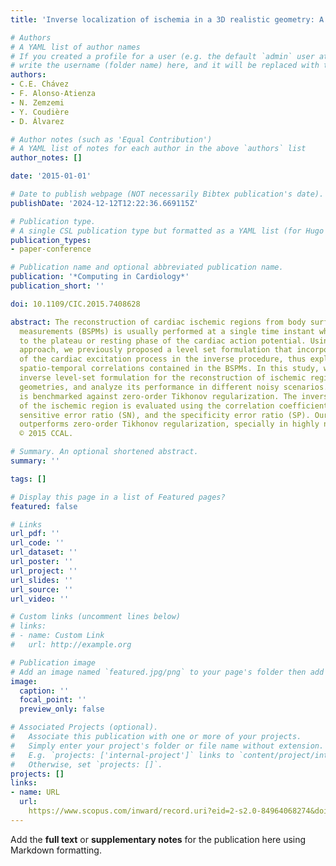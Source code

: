 ```yaml
---
title: 'Inverse localization of ischemia in a 3D realistic geometry: A level set approach'

# Authors
# A YAML list of author names
# If you created a profile for a user (e.g. the default `admin` user at `content/authors/admin/`), 
# write the username (folder name) here, and it will be replaced with their full name and linked to their profile.
authors:
- C.E. Chávez
- F. Alonso-Atienza
- N. Zemzemi
- Y. Coudière
- D. Álvarez

# Author notes (such as 'Equal Contribution')
# A YAML list of notes for each author in the above `authors` list
author_notes: []

date: '2015-01-01'

# Date to publish webpage (NOT necessarily Bibtex publication's date).
publishDate: '2024-12-12T12:22:36.669115Z'

# Publication type.
# A single CSL publication type but formatted as a YAML list (for Hugo requirements).
publication_types:
- paper-conference

# Publication name and optional abbreviated publication name.
publication: '*Computing in Cardiology*'
publication_short: ''

doi: 10.1109/CIC.2015.7408628

abstract: The reconstruction of cardiac ischemic regions from body surface potential
  measurements (BSPMs) is usually performed at a single time instant which corresponds
  to the plateau or resting phase of the cardiac action potential. Using a different
  approach, we previously proposed a level set formulation that incorporates the knowledge
  of the cardiac excitation process in the inverse procedure, thus exploiting the
  spatio-temporal correlations contained in the BSPMs. In this study, we extend our
  inverse level-set formulation for the reconstruction of ischemic regions to 3D realistic
  geometries, and analyze its performance in different noisy scenarios. Our method
  is benchmarked against zero-order Tikhonov regularization. The inverse reconstruction
  of the ischemic region is evaluated using the correlation coefficient (CC), the
  sensitive error ratio (SN), and the specificity error ratio (SP). Our algorithm
  outperforms zero-order Tikhonov regularization, specially in highly noisy scenarios.
  © 2015 CCAL.

# Summary. An optional shortened abstract.
summary: ''

tags: []

# Display this page in a list of Featured pages?
featured: false

# Links
url_pdf: ''
url_code: ''
url_dataset: ''
url_poster: ''
url_project: ''
url_slides: ''
url_source: ''
url_video: ''

# Custom links (uncomment lines below)
# links:
# - name: Custom Link
#   url: http://example.org

# Publication image
# Add an image named `featured.jpg/png` to your page's folder then add a caption below.
image:
  caption: ''
  focal_point: ''
  preview_only: false

# Associated Projects (optional).
#   Associate this publication with one or more of your projects.
#   Simply enter your project's folder or file name without extension.
#   E.g. `projects: ['internal-project']` links to `content/project/internal-project/index.md`.
#   Otherwise, set `projects: []`.
projects: []
links:
- name: URL
  url: 
    https://www.scopus.com/inward/record.uri?eid=2-s2.0-84964068274&doi=10.1109%2fCIC.2015.7408628&partnerID=40&md5=d9ca860af0eb93c2ead1ac7cbfc6a09a
---
```


Add the **full text** or **supplementary notes** for the publication here using Markdown formatting.
